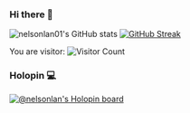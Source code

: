 ### Hi there 👋

![nelsonlan01's GitHub stats](https://github-readme-stats-ruby-one.vercel.app/api?username=nelsonlan01&show_icons=true&theme=tokyonight&count_private=true) 
[![GitHub Streak](https://streak-stats.demolab.com?user=nelsonlan01&theme=tokyonight_duo&border_radius=5&date_format=j%20M%5B%20Y%5D&ring=9B2341&card_width=250)](https://git.io/streak-stats)

You are visitor:
![Visitor Count](https://profile-counter.glitch.me/nelsonlan01/count.svg)

### Holopin 💻
   [![@nelsonlan's Holopin board](https://holopin.io/api/user/board?user=nelsonlan)](https://holopin.io/@nelsonlan)
   
<!--
**nelsonlan01/nelsonlan01** is a ✨ _special_ ✨ repository because its `README.md` (this file) appears on your GitHub profile.

Here are some ideas to get you started:

- 🔭 I’m currently working on ...
- 🌱 I’m currently learning ...
- 👯 I’m looking to collaborate on ...
- 🤔 I’m looking for help with ...
- 💬 Ask me about ...
- 📫 How to reach me: ...
- 😄 Pronouns: ...
- ⚡ Fun fact: ...
-->
